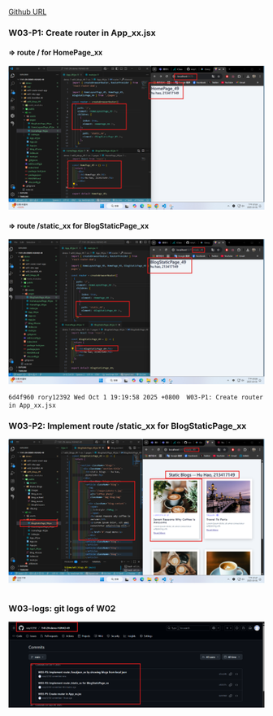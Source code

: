 [Github URL](https://github.com/rory12392/1141-2N-demo-HUHAO-49)

### W03-P1: Create router in App_xx.jsx

#### => route / for HomePage_xx

![](w03-p1-1.png)

#### => route /static_xx for BlogStaticPage_xx

![](w03-p1-2.png)

```
6d4f960 rory12392 Wed Oct 1 19:19:58 2025 +0800  W03-P1: Create router in App_xx.jsx
```

### W03-P2: Implement route /static_xx for BlogStaticPage_xx

![](w03-p2.png)

```

```

### W03-logs: git logs of W02

![](w03-logs.png)
